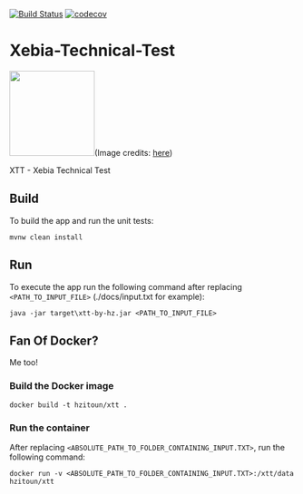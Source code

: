 [![Build Status](https://travis-ci.org/hzitoun/xebia-technical-test.svg?branch=master)](https://travis-ci.org/hzitoun/xebia-technical-test)
[![codecov](https://codecov.io/gh/hzitoun/xebia-technical-test/branch/master/graph/badge.svg)](https://codecov.io/gh/hzitoun/xebia-technical-test)
# Xebia-Technical-Test

 <img src="https://i.ebayimg.com/00/s/NDUwWDQzNw==/z/wzIAAOSwdGFYq24r/$_86.JPG" width="150" height="150"/>(Image credits: <a href="https://i.ebayimg.com/00/s/NDUwWDQzNw==/z/wzIAAOSwdGFYq24r/$_86.JPG">here</a>)

XTT - Xebia Technical Test
## Build 
To build the app and run the unit tests:
 ```console
 mvnw clean install
 ```
## Run
To execute the app run the following command after replacing ```<PATH_TO_INPUT_FILE>``` (./docs/input.txt for example):
```console
java -jar target\xtt-by-hz.jar <PATH_TO_INPUT_FILE>
```
## Fan Of Docker?
Me too!
### Build the Docker image

```console
docker build -t hzitoun/xtt .
```

### Run the container

After replacing ```<ABSOLUTE_PATH_TO_FOLDER_CONTAINING_INPUT.TXT>```, run the following command:

```console
docker run -v <ABSOLUTE_PATH_TO_FOLDER_CONTAINING_INPUT.TXT>:/xtt/data hzitoun/xtt
```

